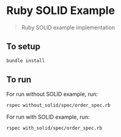 # Ruby SOLID Example
> Ruby SOLID example implementation

## To setup

```bash
bundle install
```

## To run

For run without SOLID example, run:

```bash
rspec without_solid/spec/order_spec.rb
```

For run with SOLID example, run:

```bash
rspec with_solid/spec/order_spec.rb
```
